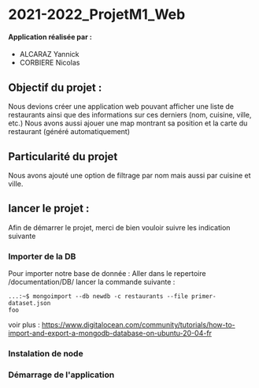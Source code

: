 # 2021-2022_ProjetM1_Web

#### Application réalisée par :
<ul>
    <li>ALCARAZ Yannick</li>
    <li>CORBIERE Nicolas</li>
</ul>

## Objectif du projet :

Nous devions créer une application web pouvant afficher une liste de restaurants ainsi que des informations sur ces derniers (nom, cuisine, ville, etc.)
Nous avons aussi ajouer une map montrant sa position et la carte du restaurant (généré automatiquement)

## Particularité du projet

Nous avons ajouté une option de filtrage par nom mais aussi par cuisine et ville.

## lancer le projet :

Afin de démarrer le projet, merci de bien vouloir suivre les indication suivante 

### Importer de la DB
Pour importer notre base de donnée :
Aller dans le repertoire /documentation/DB/
lancer la commande suivante : 
```console
...:~$ mongoimport --db newdb -c restaurants --file primer-dataset.json
foo
```
voir plus : https://www.digitalocean.com/community/tutorials/how-to-import-and-export-a-mongodb-database-on-ubuntu-20-04-fr

### Instalation de node

### Démarrage de l'application
